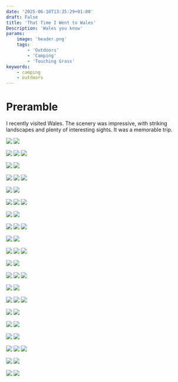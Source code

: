 ```yaml
---
date: '2025-06-10T13:35:29+01:00'
draft: False
title: 'That Time I Went to Wales'
Description: 'Wales you know'
params:
    image: 'header.png'
    tags:
        - 'Outdoors'
        - 'Camping'
        - 'Touching Grass'
keywords:
    - camping
    - outdoors
---
```


# Preramble

I recently visited Wales. The scenery was impressive, with striking landscapes and plenty of interesting sights. It was a memorable trip.

![](compgi_e747077a4a.jpg) ![](compgi_b2882e6b35.jpg)

![](compgi_685b4c416e.jpg) ![](compgi_336e206019.jpg) ![](compgi_e70bde1f7a.jpg)

![](compgi_b1f9bd214c.jpg) ![](compgi_ebf14a343a.jpg)

![](compgi_b19e73bdab.jpg) ![](compgi_deeced6c2b.jpg) ![](compgi_ca82d051f3.jpg)

![](compgi_b6ddf3cf0e.jpg) ![](compgi_96413b4352.jpg)

![](compgi_0b0d0d73ac.jpg) ![](compgi_2fbd682776.jpg) ![](compgi_a699c48281.jpg)

![](compgi_c09a5c381d.jpg) ![](compgi_fa456113f6.jpg)

![](compgi_c30803ac3e.jpg) ![](compgi_964cfb24f2.jpg) ![](compgi_6ef13664c8.jpg)

![](compgi_7f2de0f877.jpg) ![](compgi_9ab13c4e0a.jpg)

![](compgi_f7e8302155.jpg) ![](compgi_ae2a0a8e12.jpg) ![](compgi_709836afef.jpg)

![](compgi_152f81a380.jpg) ![](compgi_f42b5b6554.jpg)

![](compgi_cd3abaf234.jpg) ![](compgi_2007567c89.jpg) ![](compgi_86b447bb8a.jpg)

![](compgi_0b53b44d6d.jpg) ![](compgi_709b0d1a73.jpg)

![](compgi_5daee492d6.jpg) ![](compgi_1ad69d81bc.jpg) ![](compgi_8e75db172c.jpg)

![](compgi_bde0c10376.jpg) ![](compgi_a342253409.jpg)

![](compgi_7bd285b065.jpg) ![](compgi_b34f70fb2b.jpg)

![](compgi_70307e69cc.jpg) ![](compgi_649945b138.jpg)

![](compgi_ffdc1f7e74.jpg) ![](compgi_d051610495.jpg) ![](compgi_62f9940ac6.jpg)

![](compgi_214b6f27f0.jpg) ![](compgi_6cf3458e9b.jpg)

![](compgi_3879340d9c.jpg) ![](compgi_f7dbeb98cb.jpg)

